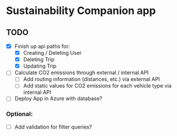 # Sustainability Companion app

## TODO
- [x] Finish up api paths for:
  - [x] Creating / Deleting User
  - [x] Deleting Trip
  - [x] Updating Trip
- [ ] Calculate CO2 emissions through external / internal API
  - [ ] Add routing information (distances, etc.) via external API
  - [ ] Add static values for CO2 emissions for each vehicle type via internal API
- [ ] Deploy App in Azure with database?

### Optional:
- [ ] Add validation for filter queries?
